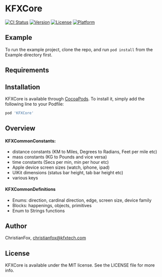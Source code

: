 # KFXCore

[![CI Status](http://img.shields.io/travis/ChristianFox/KFXCore.svg?style=flat)](https://travis-ci.org/ChristianFox/KFXCore)
[![Version](https://img.shields.io/cocoapods/v/KFXCore.svg?style=flat)](http://cocoapods.org/pods/KFXCore)
[![License](https://img.shields.io/cocoapods/l/KFXCore.svg?style=flat)](http://cocoapods.org/pods/KFXCore)
[![Platform](https://img.shields.io/cocoapods/p/KFXCore.svg?style=flat)](http://cocoapods.org/pods/KFXCore)

## Example

To run the example project, clone the repo, and run `pod install` from the Example directory first.

## Requirements

## Installation

KFXCore is available through [CocoaPods](http://cocoapods.org). To install
it, simply add the following line to your Podfile:

```ruby
pod 'KFXCore'
```

## Overview
#### KFXCommonConstants:
- distance constants (KM to Miles, Degrees to Radians, Feet per mile etc)
- mass constants (KG to Pounds and vice versa)
- time constants (Secs per min, min per hour etc)
- Apple device screen sizes (watch, iphone, ipad)
- UIKit dimensions (status bar height, tab bar height etc)
- various keys

#### KFXCommonDefinitions
- Enums: direction, cardinal direction, edge, screen size, device family
- Blocks: happenings, objects, primitives
- Enum to Strings functions


## Author

ChristianFox, christianfox@kfxtech.com

## License

KFXCore is available under the MIT license. See the LICENSE file for more info.
